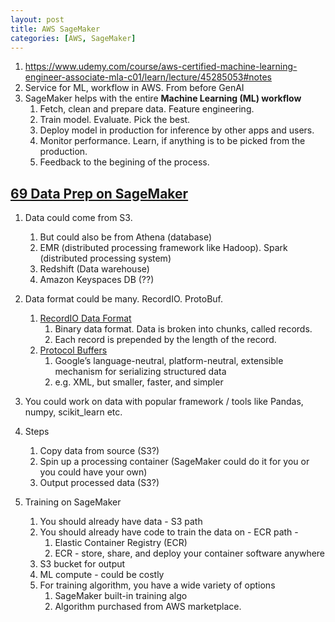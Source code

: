 ```yaml
---
layout: post
title: AWS SageMaker 
categories: [AWS, SageMaker] 
---
```


1. https://www.udemy.com/course/aws-certified-machine-learning-engineer-associate-mla-c01/learn/lecture/45285053#notes
1. Service for ML, workflow in AWS. From before GenAI 
1. SageMaker helps with the entire **Machine Learning (ML) workflow**
    1. Fetch, clean and prepare data. Feature engineering. 
    1. Train model. Evaluate. Pick the best. 
    1. Deploy model in production for inference by other apps and users. 
    1. Monitor performance. Learn, if anything is to be picked from the production. 
    1. Feedback to the begining of the process. 

## [69 Data Prep on SageMaker](https://www.udemy.com/course/aws-certified-machine-learning-engineer-associate-mla-c01/learn/lecture/45285065#notes)

1. Data could come from S3. 
    1. But could also be from Athena (database)
    1. EMR (distributed processing framework like Hadoop). Spark (distributed processing system)
    1. Redshift (Data warehouse)
    1. Amazon Keyspaces DB (??)

1. Data format could be many. RecordIO. ProtoBuf. 
    1. [RecordIO Data Format](https://mesos.apache.org/documentation/latest/recordio/)
        1. Binary data format. Data is broken into chunks, called records. 
        1. Each record is prepended by the length of the record. 
    1. [Protocol Buffers](https://protobuf.dev/)
        1. Google’s language-neutral, platform-neutral, extensible mechanism for serializing structured data
        1. e.g. XML, but smaller, faster, and simpler

1. You could work on data with popular framework / tools like Pandas, numpy, scikit_learn etc. 

1. Steps 
    1. Copy data from source (S3?)
    1. Spin up a processing container (SageMaker could do it for you or you could have your own)
    1. Output processed data (S3?)

1. Training on SageMaker
    1. You should already have data - S3 path 
    1. You should already have code to train the data on - ECR path - 
        1. Elastic Container Registry (ECR)
        1. ECR - store, share, and deploy your container software anywhere
    1. S3 bucket for output 
    1. ML compute - could be costly 
    1. For training algorithm, you have a wide variety of options 
        1. SageMaker built-in training algo 
        1. Algorithm purchased from AWS marketplace. 






